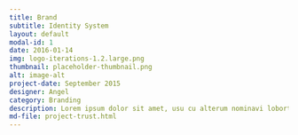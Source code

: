 ```yaml
---
title: Brand
subtitle: Identity System
layout: default
modal-id: 1
date: 2016-01-14
img: logo-iterations-1.2.large.png
thumbnail: placeholder-thumbnail.png
alt: image-alt
project-date: September 2015
designer: Angel
category: Branding
description: Lorem ipsum dolor sit amet, usu cu alterum nominavi lobortis. At duo novum diceret. Tantas apeirian vix et, usu sanctus postulant inciderint ut, populo diceret necessitatibus in vim. Cu eum dicam feugiat noluisse.
md-file: project-trust.html
---
```


